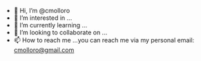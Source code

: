 - 👋 Hi, I’m @cmolloro
- 👀 I’m interested in ...
- 🌱 I’m currently learning ...
- 💞️ I’m looking to collaborate on ...
- 📫 How to reach me ...you can reach me via my personal email: cmolloro@gmail.com

<!---
cmolloro/cmolloro is a ✨ special ✨ repository because its `README.md` (this file) appears on your GitHub profile.
You can click the Preview link to take a look at your changes.
--->
